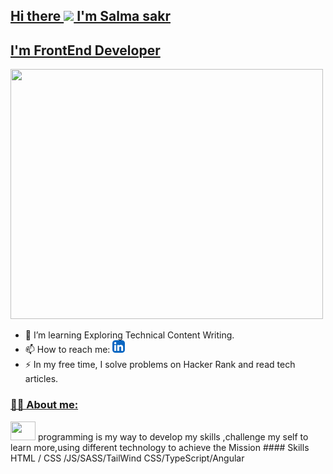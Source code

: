 
<h2>
    <a  href="#----Hi-there------"> 
    Hi there  
        <img src="https://camo.githubusercontent.com/e8e7b06ecf583bc040eb60e44eb5b8e0ecc5421320a92929ce21522dbc34c891/68747470733a2f2f6d656469612e67697068792e636f6d2f6d656469612f6876524a434c467a6361737252346961377a2f67697068792e676966" width="30px" data-animated-image="" data-canonical-  src="https://media.giphy.com/media/hvRJCLFzcasrR4ia7z/giphy.gif" style="max-width: 100%;"> I'm  Salma sakr
   
 </a>
</h2>

<h2>
    <a  href="#----Hi-there------">
   I'm  FrontEnd Developer

 </a>
</h2>
<img src="https://cdna.artstation.com/p/assets/images/images/042/631/286/original/bryan-rodriguez-belchibia-1-rightspeed.gif?1635037562" width="500px" height="400px">

- 🌱 I’m learning Exploring Technical Content Writing.
- 📫 How to reach me: [<img src='https://github.com/tandpfun/skill-icons/blob/main/icons/LinkedIn.svg' alt='linkedin' height='20'>](https://www.linkedin.com/in/salma-sakr-425100225//)     
- ⚡ In my free time, I solve problems on Hacker Rank and read tech articles.
<h3 id="user-content-hammer_and_wrench-languages-and-tools-" dir="auto"> <a class="heading-link " href="#hammer_and_wrench-About-me-" >👨‍💻 About me: </a></h3>
<span> <img src='https://media1.giphy.com/media/lP8xu5t2DLGG045H8F/giphy.gif' height='30px' width='40px'> 
programming is my way to develop my skills ,challenge my self to learn more,using different technology to achieve the Mission </span>
#### Skills
HTML / CSS /JS/SASS/TailWind CSS/TypeScript/Angular



